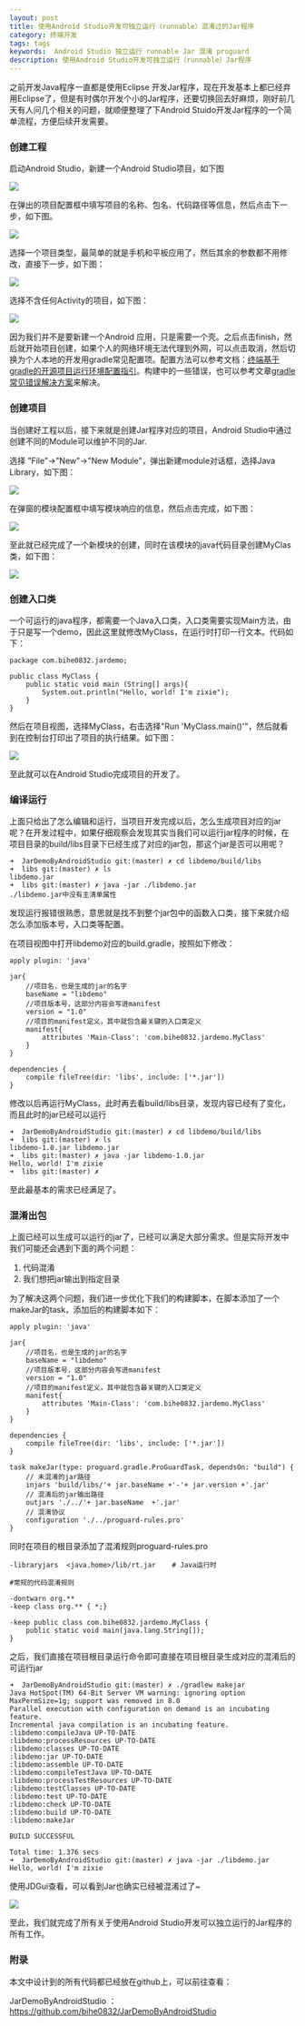 ```yaml
---
layout: post
title: 使用Android Studio开发可独立运行（runnable）混淆过的Jar程序
category: 终端开发
tags: tags
keywords:  Android Studio 独立运行 runnable Jar 混淆 proguard
description: 使用Android Studio开发可独立运行（runnable）Jar程序
---
```


之前开发Java程序一直都是使用Eclipse 开发Jar程序，现在开发基本上都已经弃用Eclipse了，但是有时偶尔开发个小的Jar程序，还要切换回去好麻烦，刚好前几天有人问几个相关的问题，就顺便整理了下Android Stuido开发Jar程序的一个简单流程，方便后续开发需要。

### 创建工程

启动Android Studio，新建一个Android Studio项目，如下图

![](./../public/images/as-jar-1.jpg )

在弹出的项目配置框中填写项目的名称、包名、代码路径等信息，然后点击下一步，如下图。

![](./../public/images/as-jar-2.jpg )

选择一个项目类型，最简单的就是手机和平板应用了，然后其余的参数都不用修改，直接下一步，如下图：

![](./../public/images/as-jar-3.jpg )

选择不含任何Activity的项目，如下图：

![](./../public/images/as-jar-4.jpg )

因为我们并不是要新建一个Android 应用，只是需要一个壳。之后点击finish，然后就开始项目创建，如果个人的网络环境无法代理到外网，可以点击取消，然后切换为个人本地的开发用gradle常见配置项。配置方法可以参考文档：[终端基于gradle的开源项目运行环境配置指引](http://blog.bihe0832.com/android-as-gradle-config.html)。构建中的一些错误，也可以参考文章[gradle常见错误解决方案](http://blog.bihe0832.com/gradle-issues.html)来解决。

### 创建项目

当创建好工程以后，接下来就是创建Jar程序对应的项目，Android Studio中通过创建不同的Module可以维护不同的Jar.

选择 "File"->"New"->"New Module"，弹出新建module对话框，选择Java Library，如下图：

![](./../public/images/as-jar-5.jpg )

在弹窗的模块配置框中填写模块响应的信息，然后点击完成，如下图：

![](./../public/images/as-jar-6.jpg )

至此就已经完成了一个新模块的创建，同时在该模块的java代码目录创建MyClas类，如下图：

![](./../public/images/as-jar-7.jpg )

### 创建入口类

一个可运行的java程序，都需要一个Java入口类，入口类需要实现Main方法，由于只是写一个demo，因此这里就修改MyClass，在运行时打印一行文本。代码如下：

	package com.bihe0832.jardemo;

	public class MyClass {
	    public static void main (String[] args){
	        System.out.println("Hello, world! I'm zixie");
	    }
	}

然后在项目视图，选择MyClass，右击选择"Run 'MyClass.main()'"，然后就看到在控制台打印出了项目的执行结果。如下图：

![](./../public/images/as-jar-8.jpg )

至此就可以在Android Studio完成项目的开发了。

### 编译运行

上面只给出了怎么编辑和运行，当项目开发完成以后，怎么生成项目对应的jar呢？在开发过程中，如果仔细观察会发现其实当我们可以运行jar程序的时候，在项目目录的build/libs目录下已经生成了对应的jar包，那这个jar是否可以用呢？

	➜  JarDemoByAndroidStudio git:(master) ✗ cd libdemo/build/libs
	➜  libs git:(master) ✗ ls
	libdemo.jar
	➜  libs git:(master) ✗ java -jar ./libdemo.jar
	./libdemo.jar中没有主清单属性

发现运行报错很熟悉，意思就是找不到整个jar包中的函数入口类，接下来就介绍怎么添加版本号，入口类等配置。

在项目视图中打开libdemo对应的build.gradle，按照如下修改：

	apply plugin: 'java'
	
	jar{
	    //项目名，也是生成的jar的名字
	    baseName = "libdemo"
	    //项目版本号，这部分内容会写进manifest
	    version = "1.0"
	    //项目的manifest定义，其中就包含最关键的入口类定义
	    manifest{
	        attributes 'Main-Class': 'com.bihe0832.jardemo.MyClass'
	    }
	}
	
	dependencies {
	    compile fileTree(dir: 'libs', include: ['*.jar'])
	}

修改以后再运行MyClass，此时再去看build/libs目录，发现内容已经有了变化，而且此时的jar已经可以运行

	➜  JarDemoByAndroidStudio git:(master) ✗ cd libdemo/build/libs
	➜  libs git:(master) ✗ ls
	libdemo-1.0.jar libdemo.jar
	➜  libs git:(master) ✗ java -jar libdemo-1.0.jar
	Hello, world! I'm zixie
	➜  libs git:(master) ✗

至此最基本的需求已经满足了。

### 混淆出包

上面已经可以生成可以运行的jar了，已经可以满足大部分需求。但是实际开发中我们可能还会遇到下面的两个问题：

1. 代码混淆
2. 我们想把jar输出到指定目录

为了解决这两个问题，我们进一步优化下我们的构建脚本，在脚本添加了一个makeJar的task，添加后的构建脚本如下：
	
	apply plugin: 'java'
	
	jar{
	    //项目名，也是生成的jar的名字
	    baseName = "libdemo"
	    //项目版本号，这部分内容会写进manifest
	    version = "1.0"
	    //项目的manifest定义，其中就包含最关键的入口类定义
	    manifest{
	        attributes 'Main-Class': 'com.bihe0832.jardemo.MyClass'
	    }
	}
	
	dependencies {
	    compile fileTree(dir: 'libs', include: ['*.jar'])
	}
	
	task makeJar(type: proguard.gradle.ProGuardTask, dependsOn: "build") {
	    // 未混淆的jar路径
	    injars 'build/libs/'+ jar.baseName +'-'+ jar.version +'.jar'
	    // 混淆后的jar输出路径
	    outjars './../'+ jar.baseName  +'.jar'
	    // 混淆协议
	    configuration './../proguard-rules.pro'
	}


同时在项目的根目录添加了混淆规则proguard-rules.pro

	-libraryjars  <java.home>/lib/rt.jar	# Java运行时

	#常规的代码混淆规则
	
	-dontwarn org.**
	-keep class org.** { *;}
	
	-keep public class com.bihe0832.jardemo.MyClass {
		public static void main(java.lang.String[]);
	}

之后，我们直接在项目根目录运行命令即可直接在项目根目录生成对应的混淆后的可运行jar

	➜  JarDemoByAndroidStudio git:(master) ✗ ./gradlew makejar
	Java HotSpot(TM) 64-Bit Server VM warning: ignoring option MaxPermSize=1g; support was removed in 8.0
	Parallel execution with configuration on demand is an incubating feature.
	Incremental java compilation is an incubating feature.
	:libdemo:compileJava UP-TO-DATE
	:libdemo:processResources UP-TO-DATE
	:libdemo:classes UP-TO-DATE
	:libdemo:jar UP-TO-DATE
	:libdemo:assemble UP-TO-DATE
	:libdemo:compileTestJava UP-TO-DATE
	:libdemo:processTestResources UP-TO-DATE
	:libdemo:testClasses UP-TO-DATE
	:libdemo:test UP-TO-DATE
	:libdemo:check UP-TO-DATE
	:libdemo:build UP-TO-DATE
	:libdemo:makeJar
	
	BUILD SUCCESSFUL
	
	Total time: 1.376 secs
	➜  JarDemoByAndroidStudio git:(master) ✗ java -jar ./libdemo.jar
	Hello, world! I'm zixie

使用JDGui查看，可以看到Jar也确实已经被混淆过了~

![](./../public/images/as-jar-9.jpg )

至此，我们就完成了所有关于使用Android Studio开发可以独立运行的Jar程序的所有工作。

### 附录

本文中设计到的所有代码都已经放在github上，可以前往查看：

JarDemoByAndroidStudio ：[https://github.com/bihe0832/JarDemoByAndroidStudio
](https://github.com/bihe0832/JarDemoByAndroidStudio
)










